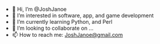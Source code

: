 - 👋 Hi, I’m @JoshJanoe
- 👀 I’m interested in software, app, and game development
- 🌱 I’m currently learning Python, and Perl 
- 💞️ I’m looking to collaborate on ...
- 📫 How to reach me: JoshJanoe@gmail.com

<!---
JoshJanoe/JoshJanoe is a ✨ special ✨ repository because its `README.md` (this file) appears on your GitHub profile.
You can click the Preview link to take a look at your changes.
--->
